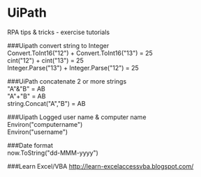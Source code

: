 # UiPath
RPA tips &amp; tricks - exercise tutorials

###Uipath convert string to Integer<br>
Convert.ToInt16("12") + Convert.ToInt16("13") = 25<br>
cint("12") + cint("13") = 25<br>
Integer.Parse("13") + Integer.Parse("12") = 25<br>

###UiPath concatenate 2 or more strings<br>
"A"&"B" = AB<br>
"A"+"B" = AB<br>
string.Concat("A","B") = AB<br>

###Uipath Logged user name & computer name<br>
Environ("computername")<br>
Environ("username")<br>

###Date format<br>
now.ToString("dd-MMM-yyyy")<br>

###Learn Excel/VBA
http://learn-excelaccessvba.blogspot.com/
